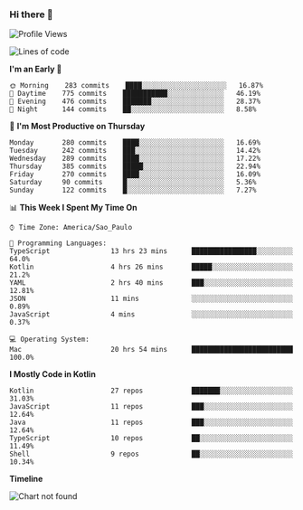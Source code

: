 ### Hi there 👋

<!--
**fernandonogueira/fernandonogueira** is a ✨ _special_ ✨ repository because its `README.md` (this file) appears on your GitHub profile.

Here are some ideas to get you started:

- 🔭 I’m currently working on ...
- 🌱 I’m currently learning ...
- 👯 I’m looking to collaborate on ...
- 🤔 I’m looking for help with ...
- 💬 Ask me about ...
- 📫 How to reach me: ...
- 😄 Pronouns: ...
- ⚡ Fun fact: ...
-->

<!--START_SECTION:waka-->
![Profile Views](http://img.shields.io/badge/Profile%20Views-0-blue)

![Lines of code](https://img.shields.io/badge/From%20Hello%20World%20I%27ve%20Written-594844%20lines%20of%20code-blue)

**I'm an Early 🐤** 

```text
🌞 Morning    283 commits    ████░░░░░░░░░░░░░░░░░░░░░   16.87% 
🌆 Daytime    775 commits    ███████████░░░░░░░░░░░░░░   46.19% 
🌃 Evening    476 commits    ███████░░░░░░░░░░░░░░░░░░   28.37% 
🌙 Night      144 commits    ██░░░░░░░░░░░░░░░░░░░░░░░   8.58%

```
📅 **I'm Most Productive on Thursday** 

```text
Monday       280 commits    ████░░░░░░░░░░░░░░░░░░░░░   16.69% 
Tuesday      242 commits    ███░░░░░░░░░░░░░░░░░░░░░░   14.42% 
Wednesday    289 commits    ████░░░░░░░░░░░░░░░░░░░░░   17.22% 
Thursday     385 commits    █████░░░░░░░░░░░░░░░░░░░░   22.94% 
Friday       270 commits    ████░░░░░░░░░░░░░░░░░░░░░   16.09% 
Saturday     90 commits     █░░░░░░░░░░░░░░░░░░░░░░░░   5.36% 
Sunday       122 commits    █░░░░░░░░░░░░░░░░░░░░░░░░   7.27%

```


📊 **This Week I Spent My Time On** 

```text
⌚︎ Time Zone: America/Sao_Paulo

💬 Programming Languages: 
TypeScript               13 hrs 23 mins      ████████████████░░░░░░░░░   64.0% 
Kotlin                   4 hrs 26 mins       █████░░░░░░░░░░░░░░░░░░░░   21.2% 
YAML                     2 hrs 40 mins       ███░░░░░░░░░░░░░░░░░░░░░░   12.81% 
JSON                     11 mins             ░░░░░░░░░░░░░░░░░░░░░░░░░   0.89% 
JavaScript               4 mins              ░░░░░░░░░░░░░░░░░░░░░░░░░   0.37%

💻 Operating System: 
Mac                      20 hrs 54 mins      █████████████████████████   100.0%

```

**I Mostly Code in Kotlin** 

```text
Kotlin                   27 repos            ███████░░░░░░░░░░░░░░░░░░   31.03% 
JavaScript               11 repos            ███░░░░░░░░░░░░░░░░░░░░░░   12.64% 
Java                     11 repos            ███░░░░░░░░░░░░░░░░░░░░░░   12.64% 
TypeScript               10 repos            ██░░░░░░░░░░░░░░░░░░░░░░░   11.49% 
Shell                    9 repos             ██░░░░░░░░░░░░░░░░░░░░░░░   10.34%

```


**Timeline**

![Chart not found](https://raw.githubusercontent.com/fernandonogueira/fernandonogueira/master/charts/bar_graph.png) 


<!--END_SECTION:waka-->
